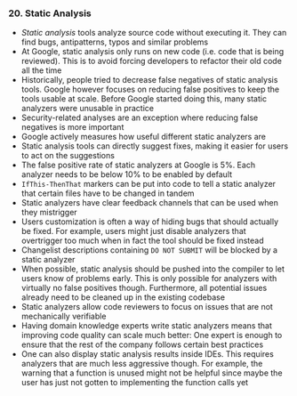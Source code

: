 ### 20. Static Analysis

- *Static analysis* tools analyze source code without executing it. They can find bugs, antipatterns, typos and similar problems
- At Google, static analysis only runs on new code (i.e. code that is being reviewed). This is to avoid forcing developers to refactor their old code all the time
- Historically, people tried to decrease false negatives of static analysis tools. Google however focuses on reducing false positives to keep the tools usable at scale. Before Google started doing this, many static analyzers were unusable in practice
- Security-related analyses are an exception where reducing false negatives is more important
- Google actively measures how useful different static analyzers are
- Static analysis tools can directly suggest fixes, making it easier for users to act on the suggestions
- The false positive rate of static analyzers at Google is 5%. Each analyzer needs to be below 10% to be enabled by default
- `IfThis‐ThenThat` markers can be put into code to tell a static analyzer that certain files have to be changed in tandem
- Static analyzers have clear feedback channels that can be used when they mistrigger
- Users customization is often a way of hiding bugs that should actually be fixed. For example, users might just disable analyzers that overtrigger too much when in fact the tool should be fixed instead
- Changelist descriptions containing `DO NOT SUBMIT` will be blocked by a static analyzer
- When possible, static analysis should be pushed into the compiler to let users know of problems early. This is only possible for analyzers with virtually no false positives though. Furthermore, all potential issues already need to be cleaned up in the existing codebase
- Static analyzers allow code reviewers to focus on issues that are not mechanically verifiable
- Having domain knowledge experts write static analyzers means that improving code quality can scale much better: One expert is enough to ensure that the rest of the company follows certain best practices
- One can also display static analysis results inside IDEs. This requires analyzers that are much less aggressive though. For example, the warning that a function is unused might not be helpful since maybe the user has just not gotten to implementing the function calls yet
